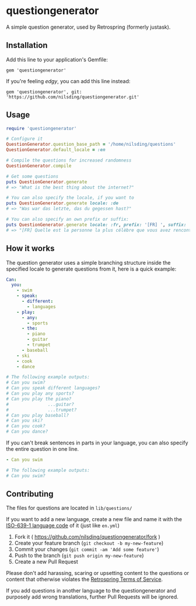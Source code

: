 # questiongenerator

A simple question generator, used by Retrospring (formerly justask).

## Installation

Add this line to your application's Gemfile:

    gem 'questiongenerator'

If you're feeling _edgy_, you can add this line instead:

    gem 'questiongenerator', git: 'https://github.com/nilsding/questiongenerator.git'

## Usage

``` ruby
require 'questiongenerator'

# Configure it
QuestionGenerator.question_base_path = '/home/nilsding/questions'
QuestionGenerator.default_locale = :en

# Compile the questions for increased randomness
QuestionGenerator.compile

# Get some questions
puts QuestionGenerator.generate
# => "What is the best thing about the internet?"

# You can also specify the locale, if you want to
puts QuestionGenerator.generate locale: :de
# => "Was war das letzte, das du gegessen hast?"

# You can also specify an own prefix or suffix:
puts QuestionGenerator.generate locale: :fr, prefix: '[FR] ', suffix: ' ?'
# => "[FR] Quelle est la personne la plus célèbre que vous avez rencontrée ?"
```

## How it works

The question generator uses a simple branching structure inside the specified locale to generate questions from it, here is a quick example:

```yml
Can:
  you:
    - swim
    - speak:
      - different:
        - languages
    - play:
      - any:
        - sports
      - the:
        - piano
        - guitar
        - trumpet
      - baseball
    - ski
    - cook
    - dance

# The following example outputs:
# Can you swim?
# Can you speak different languages?
# Can you play any sports?
# Can you play the piano?
#               ...guitar?
#               ...trumpet?
# Can you play baseball?
# Can you ski?
# Can you cook?
# Can you dance?
```

If you can't break sentences in parts in your language, you can also specify the entire question in one line.
```yml
- Can you swim

# The following example outputs:
# Can you swim?
```

## Contributing

The files for questions are located in `lib/questions/`

If you want to add a new language, create a new file and name it with the [ISO-639-1 language code](https://en.wikipedia.org/wiki/List_of_ISO_639-1_codes) of it (just like `en.yml`)

1. Fork it ( https://github.com/nilsding/questiongenerator/fork )
2. Create your feature branch (`git checkout -b my-new-feature`)
3. Commit your changes (`git commit -am 'Add some feature'`)
4. Push to the branch (`git push origin my-new-feature`)
5. Create a new Pull Request

Please don't add harassing, scaring or upsetting content to the questions or content that otherwise violates the [Retrospring Terms of Service](https://retrospring.net/terms).

If you add questions in another language to the questiongenerator and purposely add wrong translations, further Pull Requests will be ignored.
